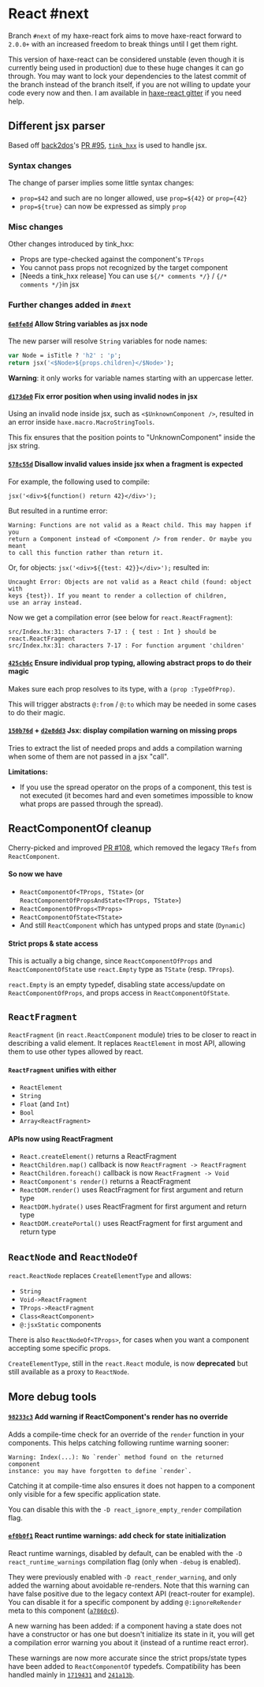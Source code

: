# React #next

Branch `#next` of my haxe-react fork aims to move haxe-react forward to `2.0.0+`
with an increased freedom to break things until I get them right.

This version of haxe-react can be considered unstable (even though it is
currently being used in production) due to these huge changes it can go through.
You may want to lock your dependencies to the latest commit of the branch
instead of the branch itself, if you are not willing to update your code every
now and then. I am available in
[haxe-react gitter](https://gitter.im/haxe-react/Lobby) if you need help.

## Different jsx parser

Based off [back2dos](https://github.com/back2dos)'s
[PR #95](https://github.com/massiveinteractive/haxe-react/pull/95),
[`tink_hxx`](https://github.com/haxetink/tink_hxx) is used to handle jsx.

### Syntax changes

The change of parser implies some little syntax changes:
* `prop=$42` and such are no longer allowed, use `prop=${42}` or `prop={42}`
* `prop=${true}` can now be expressed as simply `prop`

### Misc changes

Other changes introduced by tink_hxx:
* Props are type-checked against the component's `TProps`
* You cannot pass props not recognized by the target component
* [Needs a tink_hxx release] You can use `${/* comments */}` / `{/* comments */}`in jsx

### Further changes added in `#next`

#### [`6e8fe8d`](https://github.com/kLabz/haxe-react/commit/6e8fe8d) Allow String variables as jsx node

The new parser will resolve `String` variables for node names:

```haxe
var Node = isTitle ? 'h2' : 'p';
return jsx('<$Node>${props.children}</$Node>');
```

**Warning**: it only works for variable names starting with an uppercase letter.

#### [`d173de0`](https://github.com/kLabz/haxe-react/commit/d173de0) Fix error position when using invalid nodes in jsx

Using an invalid node inside jsx, such as `<$UnknownComponent />`, resulted in
an error inside `haxe.macro.MacroStringTools`.

This fix ensures that the position points to "UnknownComponent" inside the jsx
string.

#### [`578c55d`](https://github.com/kLabz/haxe-react/commit/578c55d) Disallow invalid values inside jsx when a fragment is expected

For example, the following used to compile:

	jsx('<div>${function() return 42}</div>');

But resulted in a runtime error:

	Warning: Functions are not valid as a React child. This may happen if you
	return a Component instead of <Component /> from render. Or maybe you meant
	to call this function rather than return it.

Or, for objects: `jsx('<div>${{test: 42}}</div>');` resulted in:

	Uncaught Error: Objects are not valid as a React child (found: object with
	keys {test}). If you meant to render a collection of children,
	use an array instead.

Now we get a compilation error (see below for `react.ReactFragment`):

	src/Index.hx:31: characters 7-17 : { test : Int } should be react.ReactFragment
	src/Index.hx:31: characters 7-17 : For function argument 'children'

#### [`425cb6c`](https://github.com/kLabz/haxe-react/commit/425cb6c) Ensure individual prop typing, allowing abstract props to do their magic

Makes sure each prop resolves to its type, with a `(prop :TypeOfProp)`.

This will trigger abstracts `@:from` / `@:to` which may be needed in some cases
to do their magic.

#### [`150b76d`](https://github.com/kLabz/haxe-react/commit/150b76d) + [`d2e8dd3`](https://github.com/kLabz/haxe-react/commit/d2e8dd3) Jsx: display compilation warning on missing props

Tries to extract the list of needed props and adds a compilation warning when
some of them are not passed in a jsx "call".

**Limitations:**
* If you use the spread operator on the props of a component, this test is not
executed (it becomes hard and even sometimes impossible to know what props are
passed through the spread).

## ReactComponentOf cleanup

Cherry-picked and improved
[PR #108](https://github.com/massiveinteractive/haxe-react/pull/108), which
removed the legacy `TRefs` from `ReactComponent`.

#### So now we have
* `ReactComponentOf<TProps, TState>` (or `ReactComponentOfPropsAndState<TProps, TState>`)
* `ReactComponentOfProps<TProps>`
* `ReactComponentOfState<TState>`
* And still `ReactComponent` which has untyped props and state (`Dynamic`)

#### Strict props & state access

This is actually a big change, since `ReactComponentOfProps` and
`ReactComponentOfState` use `react.Empty` type as `TState` (resp. `TProps`).

`react.Empty` is an empty typedef, disabling state access/update on
`ReactComponentOfProps`, and props access in `ReactComponentOfState`.

## `ReactFragment`

`ReactFragment` (in `react.ReactComponent` module) tries to be closer to react
in describing a valid element. It replaces `ReactElement` in most API, allowing
them to use other types allowed by react.

#### `ReactFragment` unifies with either

* `ReactElement`
* `String`
* `Float` (and `Int`)
* `Bool`
* `Array<ReactFragment>`

#### APIs now using ReactFragment

* `React.createElement()` returns a ReactFragment
* `ReactChildren.map()` callback is now `ReactFragment -> ReactFragment`
* `ReactChildren.foreach()` callback is now `ReactFragment -> Void`
* `ReactComponent's render()` returns a ReactFragment
* `ReactDOM.render()` uses ReactFragment for first argument and return type
* `ReactDOM.hydrate()` uses ReactFragment for first argument and return type
* `ReactDOM.createPortal()` uses ReactFragment for first argument and return type

## `ReactNode` and `ReactNodeOf`

`react.ReactNode` replaces `CreateElementType` and allows:
* `String`
* `Void->ReactFragment`
* `TProps->ReactFragment`
* `Class<ReactComponent>`
* `@:jsxStatic` components

There is also `ReactNodeOf<TProps>`, for cases when you want a component
accepting some specific props.

`CreateElementType`, still in the `react.React` module, is now **deprecated**
but still available as a proxy to `ReactNode`.

## More debug tools

#### [`98233c3`](https://github.com/kLabz/haxe-react/commit/98233c3) Add warning if ReactComponent's render has no override

Adds a compile-time check for an override of the `render` function in your
components. This helps catching following runtime warning sooner:

	Warning: Index(...): No `render` method found on the returned component
	instance: you may have forgotten to define `render`.

Catching it at compile-time also ensures it does not happen to a component only
visible for a few specific application state.

You can disable this with the `-D react_ignore_empty_render` compilation flag.

#### [`ef0b0f1`](https://github.com/kLabz/haxe-react/commit/ef0b0f1) React runtime warnings: add check for state initialization

React runtime warnings, disabled by default, can be enabled with the
`-D react_runtime_warnings` compilation flag (only when `-debug` is enabled).

They were previously enabled with `-D react_render_warning`, and only added the
warning about avoidable re-renders. Note that this warning can have false
positive due to the legacy context API (react-router for example). You can
disable it for a specific component by adding `@:ignoreReRender` meta to this
component ([`a7860c6`](https://github.com/kLabz/haxe-react/commit/a7860c6)).

A new warning has been added: if a component having a state does not have a
constructor or has one but doesn't initialize its state in it, you will get a
compilation error warning you about it (instead of a runtime react error).

These warnings are now more accurate since the strict props/state types have
been added to `ReactComponentOf` typedefs. Compatibility has been handled
mainly in [`1719431`](https://github.com/kLabz/haxe-react/commit/1719431) and
[`241a13b`](https://github.com/kLabz/haxe-react/commit/241a13b).
